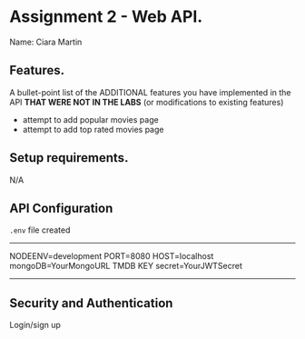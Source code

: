 # Assignment 2 - Web API.

Name: Ciara Martin

## Features.

A bullet-point list of the ADDITIONAL features you have implemented in the API **THAT WERE NOT IN THE LABS** (or modifications to existing features)
 
 + attempt to add popular movies page
 + attempt to add top rated movies page

## Setup requirements.

N/A

## API Configuration
`.env` file created
______________________
NODEENV=development
PORT=8080
HOST=localhost
mongoDB=YourMongoURL
TMDB KEY
secret=YourJWTSecret
______________________

## Security and Authentication

Login/sign up 
